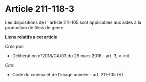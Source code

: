 # Article 211-118-3

Les dispositions de l ’ article 211-105 sont applicables aux aides à la production de films de genre.

**Liens relatifs à cet article**

_Créé par_:

  - Délibération n°2018/CA/03 du 29 mars 2018 - art. 3, v. init.

_Cite_:

  - Code du cinéma et de l'image animée - art. 211-105 (V)
